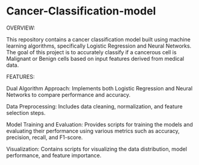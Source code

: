 # Cancer-Classification-model
OVERVIEW:

This repository contains a cancer classification model built using machine learning algorithms, specifically Logistic Regression and Neural Networks. The goal of this project is to accurately classify if a cancerous cell is Malignant or Benign cells based on input features derived from medical data.

FEATURES:

Dual Algorithm Approach: Implements both Logistic Regression and Neural Networks to compare performance and accuracy.

Data Preprocessing: Includes data cleaning, normalization, and feature selection steps.

Model Training and Evaluation: Provides scripts for training the models and evaluating their performance using various metrics such as accuracy, precision, recall, and F1-score.

Visualization: Contains scripts for visualizing the data distribution, model performance, and feature importance.



